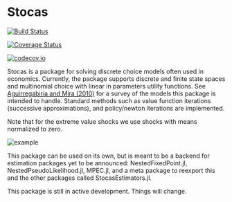 # Stocas

[![Build Status](https://travis-ci.org/pkofod/Stocas.jl.svg?branch=master)](https://travis-ci.org/pkofod/Stocas.jl)

[![Coverage Status](https://coveralls.io/repos/pkofod/Stocas.jl/badge.svg?branch=master&service=github)](https://coveralls.io/github/pkofod/Stocas.jl?branch=master)

[![codecov.io](http://codecov.io/github/pkofod/Stocas.jl/coverage.svg?branch=master)](http://codecov.io/github/pkofod/Stocas.jl?branch=master)

Stocas is a package for solving discrete choice models often used in
economics. Currently, the package supports discrete and finite state spaces and
multinomial choice with linear in parameters utility functions. See [Aguirregabiria and Mira (2010)](http://www.sciencedirect.com/science/article/pii/S0304407609001985)
for a survey of the models this package is intended to handle. Standard methods
such as value function iterations (successive approximations), and policy/newton
iterations are implemented.

Note that for the extreme value shocks we use shocks with means normalized to zero.

![example](https://cloud.githubusercontent.com/assets/8431156/20754243/5360d216-b70a-11e6-906d-9eab9ed04d22.png)

This package can be used on its own, but is meant to be a backend for estimation
packages yet to be announced: NestedFixedPoint.jl, NestedPseudoLikelihood.jl, MPEC.jl,
and a meta package to reexport this and the other packages called StocasEstimators.jl.

This package is still in active development. Things will change.
